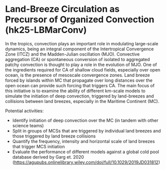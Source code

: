 # Land-Breeze Circulation as Precursor of Organized Convection (hk25-LBMarConv)

In the tropics, convection plays an important role in modulating large-scale dynamics, being an integral component of the Intertropical Convergence Zone (ITCZ) and the Madden-Julian oscillation (MJO). Convective aggregation (CA) or spontaneous conversion of isolated to aggregated patchy convection is thought to play a role in the evolution of MJO. One of the ingredients required for CA of shallow cloud fields, especially over open ocean, is the presence of mesoscale convergence zones. Land breeze forced by islands within MC that propagate over long distances over the open ocean can provide such forcing that triggers CA.
The main focus of this initiative is to examine the ability of different km-scale models to simulate the initiation of deep convection, triggered by land-breezes and collisions between land breezes, especially in the Maritime Continent (MC).

Potential activities:
* Identify initiation of deep convection over the MC (in tandem with other science teams)
* Split in groups of MCSs that are triggered by individual land breezes and those triggered by land breeze collisions 
* Quantify the frequency, intensity and horizontal scale of land breezes that trigger MCS initiation
* Evaluate the performance of different models against a global cold pool database derived by Garg et. 2020 (https://agupubs.onlinelibrary.wiley.com/doi/full/10.1029/2019JD031812)
